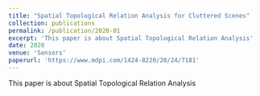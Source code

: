 ```yaml
---
title: "Spatial Topological Relation Analysis for Cluttered Scenes"
collection: publications
permalink: /publication/2020-01
excerpt: 'This paper is about Spatial Topological Relation Analysis'
date: 2020
venue: 'Sensors'
paperurl: 'https://www.mdpi.com/1424-8220/20/24/7181'
---
```

This paper is about Spatial Topological Relation Analysis
